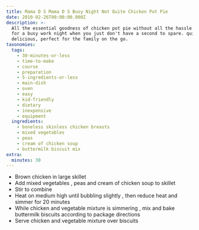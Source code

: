 ```yaml
---
title: Mama D S Mama D S Busy Night Not Quite Chicken Pot Pie
date: 2010-02-26T00:00:00.000Z
description: >-
  All the essential goodness of chicken pot pie without all the hassle. perfect
  for a busy work night when you just don't have a second to spare. quick and
  delicious, perfect for the family on the go.
taxonomies:
  tags:
    - 30-minutes-or-less
    - time-to-make
    - course
    - preparation
    - 5-ingredients-or-less
    - main-dish
    - oven
    - easy
    - kid-friendly
    - dietary
    - inexpensive
    - equipment
  ingredients:
    - boneless skinless chicken breasts
    - mixed vegetables
    - peas
    - cream of chicken soup
    - buttermilk biscuit mix
extra:
  minutes: 30
---
```

 - Brown chicken in large skillet
 - Add mixed vegetables , peas and cream of chicken soup to skillet
 - Stir to combine
 - Heat on medium high until bubbling slightly , then reduce heat and simmer for 20 minutes
 - While chicken and vegetable mixture is simmering , mix and bake buttermilk biscuits according to package directions
 - Serve chicken and vegetable mixture over biscuits
